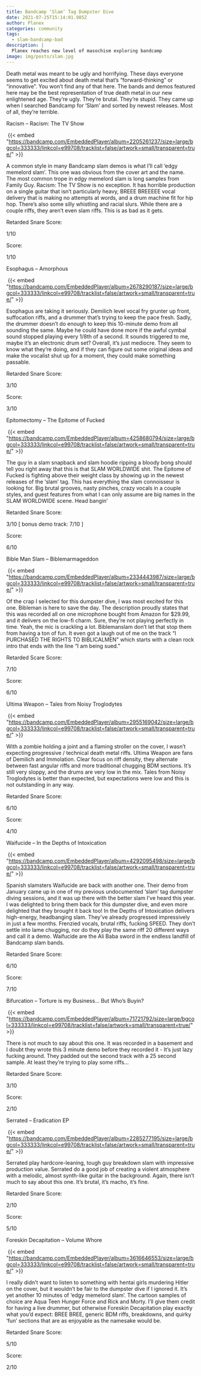 ```yaml
---
title: Bandcamp ‘Slam’ Tag Dumpster Dive
date: 2021-07-25T15:14:01.985Z
author: Planex
categories: community
tags:
  - slam-bandcamp-bad
description: |
  Planex reaches new level of masochism exploring bandcamp  
image: img/posts/slam.jpg
---
```

Death metal was meant to be ugly and horrifying. These days everyone seems to get excited about death metal that’s “forward-thinking” or “innovative”. You won’t find any of that here. The bands and demos featured here may be the best representation of true death metal in our new enlightened age. They’re ugly. They’re brutal. They’re stupid. They came up when I searched Bandcamp for ‘Slam’ and sorted by newest releases. Most of all, they’re terrible.

<!--StartFragment-->

Racism – Racism: The TV Show

 {{< embed "https://bandcamp.com/EmbeddedPlayer/album=2205261237/size=large/bgcol=333333/linkcol=e99708/tracklist=false/artwork=small/transparent=true/" >}}

A common style in many Bandcamp slam demos is what I’ll call ‘edgy memelord slam’. This one was obvious from the cover art and the name. The most common trope in edgy memelord slam is long samples from Family Guy. Racism: The TV Show is no exception. It has horrible production on a single guitar that isn’t particularly heavy, BREEE BREEEEE vocal delivery that is making no attempts at words, and a drum machine fit for hip hop. There’s also some silly whistling and racial slurs. While there are a couple riffs, they aren’t even slam riffs. This is as bad as it gets.

Retarded Snare Score:

1/10

Score:

1/10

Esophagus – Amorphous

 {{< embed "https://bandcamp.com/EmbeddedPlayer/album=2678290187/size=large/bgcol=333333/linkcol=e99708/tracklist=false/artwork=small/transparent=true/" >}}

Esophagus are taking it seriously. Demilich level vocal fry grunter up front, suffocation riffs, and a drummer that’s trying to keep the pace fresh. Sadly, the drummer doesn’t do enough to keep this 10-minute demo from all sounding the same. Maybe he could have done more if the awful cymbal sound stopped playing every 1/8th of a second. It sounds triggered to me, maybe it’s an electronic drum set? Overall, it’s just mediocre. They seem to know what they’re doing, and if they can figure out some original ideas and make the vocalist shut up for a moment, they could make something passable.

Retarded Snare Score:

3/10

Score:

3/10

Epitomectomy – The Epitome of Fucked

 {{< embed "https://bandcamp.com/EmbeddedPlayer/album=4258680794/size=large/bgcol=333333/linkcol=e99708/tracklist=false/artwork=small/transparent=true/" >}}

The guy in a slam snapback and slam hoodie ripping a bloody bong should tell you right away that this is that SLAM WORLDWIDE shit. The Epitome of Fucked is fighting above their weight class by showing up in the newest releases of the ‘slam’ tag. This has everything the slam connoisseur is looking for. Big brutal grooves, nasty pinches, crazy vocals in a couple styles, and guest features from what I can only assume are big names in the SLAM WORLDWIDE scene. Head bangin’

Retarded Snare Score:

3/10 \[ bonus demo track: 7/10 ]

Score:

6/10

Bible Man Slam – Biblemarmageddon

 {{< embed "https://bandcamp.com/EmbeddedPlayer/album=2334443987/size=large/bgcol=333333/linkcol=e99708/tracklist=false/artwork=small/transparent=true/" >}}

Of the crap I selected for this dumpster dive, I was most excited for this one. Bibleman is here to save the day. The description proudly states that this was recorded all on one microphone bought from Amazon for $29.99, and it delivers on the low-fi charm. Sure, they’re not playing perfectly in time. Yeah, the mic is crackling a lot. Biblemanslam don’t let that stop them from having a ton of fun. It even got a laugh out of me on the track “I PURCHASED THE RIGHTS TO BIBLICALMEN” which starts with a clean rock intro that ends with the line “I am being sued.”

Retarded Scare Score:

7/10

Score:

6/10

Ultima Weapon – Tales from Noisy Troglodytes

 {{< embed "https://bandcamp.com/EmbeddedPlayer/album=2955169042/size=large/bgcol=333333/linkcol=e99708/tracklist=false/artwork=small/transparent=true/" >}}

With a zombie holding a joint and a flaming stroller on the cover, I wasn’t expecting progressive / technical death metal riffs. Ultima Weapon are fans of Demilich and Immolation. Clear focus on riff density, they alternate between fast angular riffs and more traditional chugging BDM sections. It’s still very sloppy, and the drums are very low in the mix. Tales from Noisy Troglodytes is better than expected, but expectations were low and this is not outstanding in any way.

Retarded Snare Score:

6/10

Score:

4/10

Waifucide – In the Depths of Intoxication

 {{< embed "https://bandcamp.com/EmbeddedPlayer/album=4292095498/size=large/bgcol=333333/linkcol=e99708/tracklist=false/artwork=small/transparent=true/" >}}

Spanish slamsters Waifucide are back with another one. Their demo from January came up in one of my previous undocumented ‘slam’ tag dumpster diving sessions, and it was up there with the better slam I’ve heard this year. I was delighted to bring them back for this dumpster dive, and even more delighted that they brought it back too! In the Depths of Intoxication delivers high-energy, headbanging slam. They’ve already progressed impressively in just a few months. Frenzied vocals, brutal riffs, fucking SPEED. They don’t settle into lame chugging, nor do they play the same riff 20 different ways and call it a demo. Waifucide are the Ali Baba sword in the endless landfill of Bandcamp slam bands.

Retarded Snare Score:

6/10

Score:

7/10

Bifurcation – Torture is my Business… But Who’s Buyin?

 {{< embed "https://bandcamp.com/EmbeddedPlayer/album=71721792/size=large/bgcol=333333/linkcol=e99708/tracklist=false/artwork=small/transparent=true/" >}}

There is not much to say about this one. It was recorded in a basement and I doubt they wrote this 3 minute demo before they recorded it - It’s just lazy fucking around. They padded out the second track with a 25 second sample. At least they’re trying to play some riffs...

Retarded Snare Score:

3/10

Score:

2/10

Serrated – Eradication EP

 {{< embed "https://bandcamp.com/EmbeddedPlayer/album=2285277195/size=large/bgcol=333333/linkcol=e99708/tracklist=false/artwork=small/transparent=true/" >}}

Serrated play hardcore-leaning, tough guy breakdown slam with impressive production value. Serrated do a good job of creating a violent atmosphere with a melodic, almost synth-like guitar in the background. Again, there isn’t much to say about this one. It’s brutal, it’s macho, it’s fine.

Retarded Snare Score:

2/10

Score:

5/10

Foreskin Decapitation – Volume Whore

 {{< embed "https://bandcamp.com/EmbeddedPlayer/album=3616646553/size=large/bgcol=333333/linkcol=e99708/tracklist=false/artwork=small/transparent=true/" >}}

I really didn’t want to listen to something with hentai girls murdering Hitler on the cover, but it wouldn’t be fair to the dumpster dive if I ignored it. It’s yet another 10 minutes of ‘edgy memelord slam’. The cartoon samples of choice are Aqua Teen Hunger Force and Rick and Morty. I’ll give them credit for having a live drummer, but otherwise Foreskin Decapitation play exactly what you’d expect: BREE BREE, generic BDM riffs, breakdowns, and quirky ‘fun’ sections that are as enjoyable as the namesake would be.

Retarded Snare Score:

5/10

Score:

2/10

<!--EndFragment-->